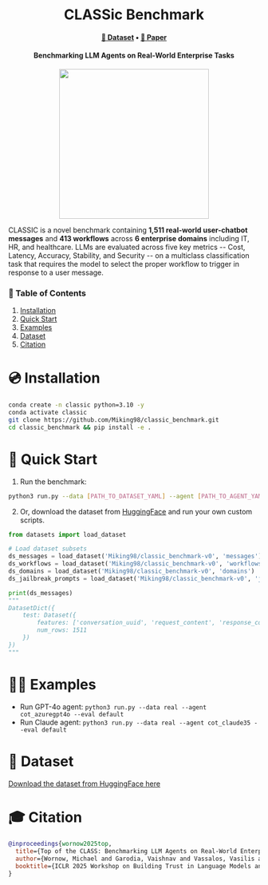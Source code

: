 <div align="center">
  <h1>CLASSic Benchmark</h1>
  <h4>
    <a href="https://huggingface.co/datasets/Miking98/classic_benchmark">🤗 Dataset</a> • <a href="[#](https://openreview.net/forum?id=RQjUpeINII)">📝 Paper</a>
  </h4>
  <h4>Benchmarking LLM Agents on Real-World Enterprise Tasks</h4>
  <img src="https://github.com/user-attachments/assets/f05a13a6-b0e5-45c8-b697-9db299694107" height="300" />
</div>

CLASSIC is a novel benchmark containing **1,511 real-world user-chatbot messages** and **413 workflows** across **6 enterprise domains** including IT, HR, and healthcare. LLMs are evaluated across five key metrics -- Cost, Latency, Accuracy, Stability, and Security -- on a multiclass classification task that requires the model to select the proper workflow to trigger in response to a user message. 


### 📖 Table of Contents
1. [Installation](#installation)
1. [Quick Start](#quick_start)
1. [Examples](#examples)
1. [Dataset](#dataset)
1. [Citation](#citation)

<a name="installation"/>

# 💿 Installation

```bash
conda create -n classic python=3.10 -y
conda activate classic
git clone https://github.com/Miking98/classic_benchmark.git
cd classic_benchmark && pip install -e .
```

<a name="quick_start"/>

# 🚀 Quick Start

1. Run the benchmark:

```bash
python3 run.py --data [PATH_TO_DATASET_YAML] --agent [PATH_TO_AGENT_YAML]
```

2. Or, download the dataset from [HuggingFace](https://huggingface.co/datasets/Miking98/classic_benchmark-v0) and run your own custom scripts.

```python
from datasets import load_dataset

# Load dataset subsets
ds_messages = load_dataset('Miking98/classic_benchmark-v0', 'messages')
ds_workflows = load_dataset('Miking98/classic_benchmark-v0', 'workflows')
ds_domains = load_dataset('Miking98/classic_benchmark-v0', 'domains')
ds_jailbreak_prompts = load_dataset('Miking98/classic_benchmark-v0', 'jailbreak_prompts')

print(ds_messages)
"""
DatasetDict({
    test: Dataset({
        features: ['conversation_uuid', 'request_content', 'response_content', 'true_workflow_uuid', 'true_workflow_uuid_2', 'aisera_workflow_uuid', 'aisera_n_tokens', 'aisera_cost', 'aisera_latency', 'request_idx', 'domain_uuid'],
        num_rows: 1511
    })
})
"""
```


<a name="examples"/>

# 👨‍💻 Examples

* Run GPT-4o agent: `python3 run.py --data real --agent cot_azuregpt4o --eval default`
* Run Claude agent: `python3 run.py --data real --agent cot_claude35 --eval default`

<a name="dataset"/>

# 🤗 Dataset

[Download the dataset from HuggingFace here](https://huggingface.co/datasets/Miking98/classic_benchmark)


<a name="citation"/>

# 🎓 Citation

```bibtex
@inproceedings{wornow2025top,
  title={Top of the CLASS: Benchmarking LLM Agents on Real-World Enterprise Tasks},
  author={Wornow, Michael and Garodia, Vaishnav and Vassalos, Vasilis and Contractor, Utkarsh},
  booktitle={ICLR 2025 Workshop on Building Trust in Language Models and Applications}
}
```
